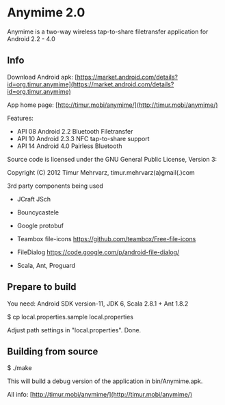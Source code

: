 Anymime 2.0
===========

Anymime is a two-way wireless tap-to-share filetransfer application for Android 2.2 - 4.0

Info
----

Download Android apk: [https://market.android.com/details?id=org.timur.anymime](https://market.android.com/details?id=org.timur.anymime)

App home page: [http://timur.mobi/anymime/](http://timur.mobi/anymime/)

Features:

- API 08 Android 2.2    Bluetooth Filetransfer
- API 10 Android 2.3.3  NFC tap-to-share support
- API 14 Android 4.0    Pairless Bluetooth

Source code is licensed under the GNU General Public License, Version 3:

Copyright (C) 2012 Timur Mehrvarz, timur.mehrvarz(a)gmail(.)com

3rd party components being used

- JCraft JSch

- Bouncycastele

- Google protobuf

- Teambox file-icons
  https://github.com/teambox/Free-file-icons

- FileDialog
  https://code.google.com/p/android-file-dialog/

- Scala, Ant, Proguard

Prepare to build
----------------

You need: Android SDK version-11, JDK 6, Scala 2.8.1 + Ant 1.8.2

$ cp local.properties.sample local.properties

Adjust path settings in "local.properties". Done.

Building from source
--------------------

$ ./make

This will build a debug version of the application in bin/Anymime.apk.

All info: [http://timur.mobi/anymime/](http://timur.mobi/anymime/)

